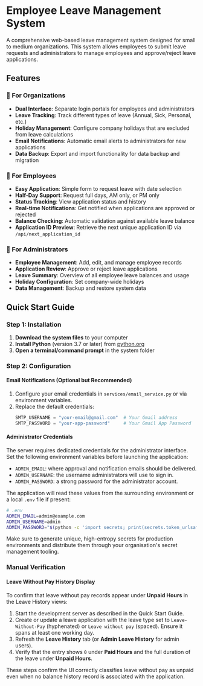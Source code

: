 # Employee Leave Management System

A comprehensive web-based leave management system designed for small to medium organizations. This system allows employees to submit leave requests and administrators to manage employees and approve/reject leave applications.

## Features

### 🏢 For Organizations
- **Dual Interface**: Separate login portals for employees and administrators
- **Leave Tracking**: Track different types of leave (Annual, Sick, Personal, etc.)
- **Holiday Management**: Configure company holidays that are excluded from leave calculations
- **Email Notifications**: Automatic email alerts to administrators for new applications
- **Data Backup**: Export and import functionality for data backup and migration

### 👤 For Employees
- **Easy Application**: Simple form to request leave with date selection
- **Half-Day Support**: Request full days, AM only, or PM only
- **Status Tracking**: View application status and history
- **Real-time Notifications**: Get notified when applications are approved or rejected
- **Balance Checking**: Automatic validation against available leave balance
- **Application ID Preview**: Retrieve the next unique application ID via `/api/next_application_id`

### 🔐 For Administrators
- **Employee Management**: Add, edit, and manage employee records
- **Application Review**: Approve or reject leave applications
- **Leave Summary**: Overview of all employee leave balances and usage
- **Holiday Configuration**: Set company-wide holidays
- **Data Management**: Backup and restore system data

## Quick Start Guide

### Step 1: Installation

1. **Download the system files** to your computer
2. **Install Python** (version 3.7 or later) from [python.org](https://python.org)
3. **Open a terminal/command prompt** in the system folder

### Step 2: Configuration

#### Email Notifications (Optional but Recommended)
1. Configure your email credentials in `services/email_service.py` or via
   environment variables.
2. Replace the default credentials:
   ```python
   SMTP_USERNAME = "your-email@gmail.com"  # Your Gmail address
   SMTP_PASSWORD = "your-app-password"     # Your Gmail App Password
   ```

#### Administrator Credentials

The server requires dedicated credentials for the administrator interface. Set
the following environment variables before launching the application:

- `ADMIN_EMAIL`: where approval and notification emails should be delivered.
- `ADMIN_USERNAME`: the username administrators will use to sign in.
- `ADMIN_PASSWORD`: a strong password for the administrator account.

The application will read these values from the surrounding environment or a
local `.env` file if present:

```bash
# .env
ADMIN_EMAIL=admin@example.com
ADMIN_USERNAME=admin
ADMIN_PASSWORD="$(python -c 'import secrets; print(secrets.token_urlsafe(32))')"
```

Make sure to generate unique, high-entropy secrets for production environments
and distribute them through your organisation's secret management tooling.

### Manual Verification

#### Leave Without Pay History Display

To confirm that leave without pay records appear under **Unpaid Hours** in the
Leave History views:

1. Start the development server as described in the Quick Start Guide.
2. Create or update a leave application with the leave type set to
   `Leave-Without-Pay` (hyphenated) or `Leave without pay` (spaced). Ensure it
   spans at least one working day.
3. Refresh the **Leave History** tab (or **Admin Leave History** for admin
   users).
4. Verify that the entry shows `0` under **Paid Hours** and the full duration of
   the leave under **Unpaid Hours**.

These steps confirm the UI correctly classifies leave without pay as unpaid
even when no balance history record is associated with the application.

